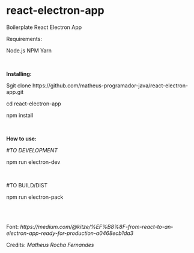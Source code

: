 # react-electron-app
Boilerplate React Electron App
</br>
<p>Requirements:</p>
<p>Node.js NPM Yarn</p>
</br>
<p><b>Installing:</b></p>
<p>$git clone https://github.com/matheus-programador-java/react-electron-app.git</p>
<p>cd react-electron-app</p>
<p>npm install</p>
</br>
<p><b>How to use:</b></p>
<p><i>#TO DEVELOPMENT</i></p>
<p>npm run electron-dev</p>
</br>
<p>#TO BUILD/DIST</p>
<p>npm run electron-pack</p>
</br>
</br>
<p>Font: <i>https://medium.com/@kitze/%EF%B8%8F-from-react-to-an-electron-app-ready-for-production-a0468ecb1da3</i></p>
<p>Credits: <i>Matheus Rocha Fernandes</i></p>
